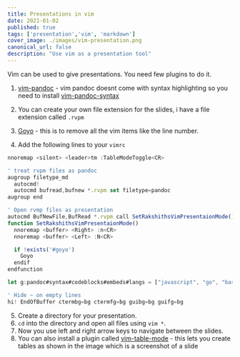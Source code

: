 ```yaml
---
title: Presentations in vim
date: 2021-01-02
published: true
tags: ['presentation','vim', 'markdown']
cover_image: ./images/vim-presentation.png
canonical_url: false
description: "Use vim as a presentation tool"
---
```


Vim can be used to give presentations. You need few plugins to do it.

1. [vim-pandoc](https://github.com/vim-pandoc/vim-pandoc) - vim pandoc doesnt come with syntax highlighting so you need to install [vim-pandoc-syntax](https://github.com/vim-pandoc/vim-pandoc-syntax)

2. You can create your own file extension for the slides, i have a file extension called `.rvpm`
3. [Goyo](https://github.com/junegunn/goyo.vim) - this is to remove all the vim items like the line number.
4. Add the following lines to your `vimrc`
```js " For table mode
nnoremap <silent> <leader>tm :TableModeToggle<CR>

' treat rvpm files as pandoc
augroup filetype_md
  autocmd!
  autocmd bufread,bufnew *.rvpm set filetype=pandoc
augroup end

' Open rvmp files as presentation
autocmd BufNewFile,BufRead *.rvpm call SetRakshithsVimPresentaionMode()
function SetRakshithsVimPresentaionMode()
  nnoremap <buffer> <Right> :n<CR>
  nnoremap <buffer> <Left> :N<CR>

  if !exists('#goyo')
    Goyo
  endif
endfunction

let g:pandoc#syntax#codeblocks#embeds#langs = ["javascript", "go", "bash=sh"]

' Hide ~ on empty lines
hi! EndOfBuffer ctermbg=bg ctermfg=bg guibg=bg guifg=bg
```
5. Create a directory for your presentation.
6. `cd` into the directory and open all files using `vim *`.
7. Now you use left and right arrow keys to navigate between the slides.
8. You can also install a plugin called [vim-table-mode](https://github.com/dhruvasagar/vim-table-mode) - this lets you create tables as shown in the image which is a screenshot of a slide
